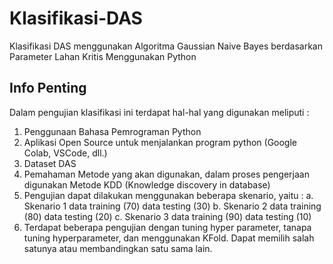 # Klasifikasi-DAS
Klasifikasi DAS menggunakan Algoritma Gaussian Naive Bayes berdasarkan Parameter Lahan Kritis Menggunakan Python

## Info Penting
Dalam pengujian klasifikasi ini terdapat hal-hal yang digunakan meliputi :
1. Penggunaan Bahasa Pemrograman Python
2. Aplikasi Open Source untuk menjalankan program python (Google Colab, VSCode, dll.)
3. Dataset DAS
4. Pemahaman Metode yang akan digunakan, dalam proses pengerjaan digunakan Metode KDD (Knowledge discovery in database)
5. Pengujian dapat dilakukan menggunakan beberapa skenario, yaitu :
   a.	Skenario 1 data training (70) data testing (30)
   b.	Skenario 2 data training (80) data testing (20)
   c.	Skenario 3 data training (90) data testing (10)
6. Terdapat beberapa pengujian dengan tuning hyper parameter, tanapa tuning hyperparameter, dan menggunakan KFold. Dapat memilih salah satunya atau membandingkan satu sama lain.

